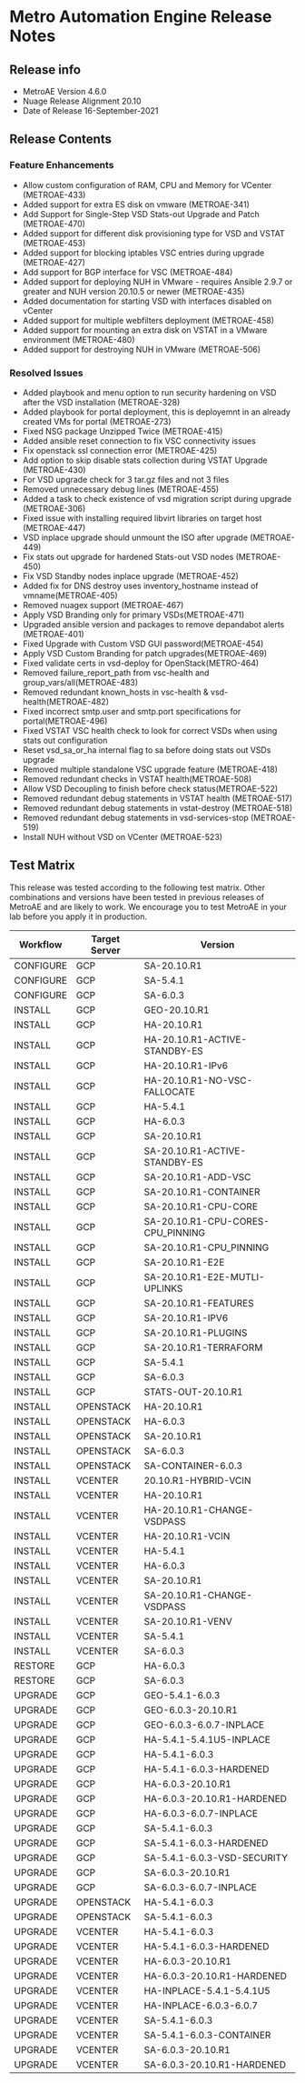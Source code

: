 # Metro Automation Engine Release Notes

## Release info

* MetroAE Version 4.6.0
* Nuage Release Alignment 20.10
* Date of Release 16-September-2021

## Release Contents

### Feature Enhancements

* Allow custom configuration of RAM, CPU and Memory for VCenter (METROAE-433)
* Added support for extra ES disk on vmware (METROAE-341)
* Add Support for Single-Step VSD Stats-out Upgrade and Patch (METROAE-470)
* Added support for different disk provisioning type for VSD and VSTAT (METROAE-453)
* Added support for blocking iptables VSC entries during upgrade (METROAE-427)
* Add support for BGP interface for VSC (METROAE-484)
* Added support for deploying NUH in VMware - requires Ansible 2.9.7 or greater and NUH version 20.10.5 or newer (METROAE-435)
* Added documentation for starting VSD with interfaces disabled on vCenter
* Added support for multiple webfilters deployment (METROAE-458)
* Added support for mounting an extra disk on VSTAT in a VMware environment (METROAE-480)
* Added support for destroying NUH in VMware (METROAE-506)

### Resolved Issues

* Added playbook and menu option to run security hardening on VSD after the VSD installation (METROAE-328)
* Added playbook for portal deployment, this is deployemnt in an already created VMs for portal (METROAE-273)
* Fixed NSG package Unzipped Twice (METROAE-415)
* Added ansible reset connection to fix VSC connectivity issues
* Fix openstack ssl connection error (METROAE-425)
* Add option to skip disable stats collection during VSTAT Upgrade (METROAE-430)
* For VSD upgrade check for 3 tar.gz files and not 3 files
* Removed unnecessary debug lines (METROAE-455)
* Added a task to check existence of vsd migration script during upgrade (METROAE-306)
* Fixed issue with installing required libvirt libraries on target host (METROAE-447)
* VSD inplace upgrade should unmount the ISO after upgrade (METROAE-449)
* Fix stats out upgrade for hardened Stats-out VSD nodes (METROAE-450)
* Fix VSD Standby nodes inplace upgrade (METROAE-452)
* Added fix for DNS destroy uses inventory_hostname instead of vmname(METROAE-405)
* Removed nuagex support (METROAE-467)
* Apply VSD Branding only for primary VSDs(METROAE-471)
* Upgraded ansible version and packages to remove depandabot alerts (METROAE-401)
* Fixed Upgrade with Custom VSD GUI password(METROAE-454)
* Apply VSD Custom Branding for patch upgrades(METROAE-469)
* Fixed validate certs in vsd-deploy for OpenStack(METRO-464)
* Removed failure_report_path from vsc-health and group_vars/all(METROAE-483)
* Removed redundant known_hosts in vsc-health & vsd-health(METROAE-482)
* Fixed incorrect smtp.user and smtp.port specifications for portal(METROAE-496)
* Fixed VSTAT VSC health check to look for correct VSDs when using stats out configuration
* Reset vsd_sa_or_ha internal flag to sa before doing stats out VSDs upgrade
* Removed multiple standalone VSC upgrade feature (METROAE-418)
* Removed redundant checks in VSTAT health(METROAE-508)
* Allow VSD Decoupling to finish before check status(METROAE-522)
* Removed redundant debug statements in VSTAT health (METROAE-517)
* Removed redundant debug statements in vstat-destroy (METROAE-518)
* Removed redundant debug statements in vsd-services-stop (METROAE-519)
* Install NUH without VSD on VCenter (METROAE-523)

## Test Matrix

This release was tested according to the following test matrix. Other combinations and versions have been tested in previous releases of MetroAE and are likely to work. We encourage you to test MetroAE in your lab before you apply it in production.

Workflow   | Target Server   | Version
---------- | --------------- | --------------------
CONFIGURE  | GCP             | SA-20.10.R1         
CONFIGURE  | GCP             | SA-5.4.1            
CONFIGURE  | GCP             | SA-6.0.3            
INSTALL    | GCP             | GEO-20.10.R1        
INSTALL    | GCP             | HA-20.10.R1         
INSTALL    | GCP             | HA-20.10.R1-ACTIVE-STANDBY-ES
INSTALL    | GCP             | HA-20.10.R1-IPv6    
INSTALL    | GCP             | HA-20.10.R1-NO-VSC-FALLOCATE
INSTALL    | GCP             | HA-5.4.1            
INSTALL    | GCP             | HA-6.0.3            
INSTALL    | GCP             | SA-20.10.R1         
INSTALL    | GCP             | SA-20.10.R1-ACTIVE-STANDBY-ES
INSTALL    | GCP             | SA-20.10.R1-ADD-VSC
INSTALL    | GCP             | SA-20.10.R1-CONTAINER
INSTALL    | GCP             | SA-20.10.R1-CPU-CORE
INSTALL    | GCP             | SA-20.10.R1-CPU-CORES-CPU_PINNING
INSTALL    | GCP             | SA-20.10.R1-CPU_PINNING
INSTALL    | GCP             | SA-20.10.R1-E2E     
INSTALL    | GCP             | SA-20.10.R1-E2E-MUTLI-UPLINKS
INSTALL    | GCP             | SA-20.10.R1-FEATURES
INSTALL    | GCP             | SA-20.10.R1-IPV6    
INSTALL    | GCP             | SA-20.10.R1-PLUGINS
INSTALL    | GCP             | SA-20.10.R1-TERRAFORM
INSTALL    | GCP             | SA-5.4.1            
INSTALL    | GCP             | SA-6.0.3            
INSTALL    | GCP             | STATS-OUT-20.10.R1  
INSTALL    | OPENSTACK       | HA-20.10.R1         
INSTALL    | OPENSTACK       | HA-6.0.3            
INSTALL    | OPENSTACK       | SA-20.10.R1         
INSTALL    | OPENSTACK       | SA-6.0.3            
INSTALL    | OPENSTACK       | SA-CONTAINER-6.0.3  
INSTALL    | VCENTER         | 20.10.R1-HYBRID-VCIN
INSTALL    | VCENTER         | HA-20.10.R1         
INSTALL    | VCENTER         | HA-20.10.R1-CHANGE-VSDPASS
INSTALL    | VCENTER         | HA-20.10.R1-VCIN    
INSTALL    | VCENTER         | HA-5.4.1            
INSTALL    | VCENTER         | HA-6.0.3            
INSTALL    | VCENTER         | SA-20.10.R1         
INSTALL    | VCENTER         | SA-20.10.R1-CHANGE-VSDPASS
INSTALL    | VCENTER         | SA-20.10.R1-VENV    
INSTALL    | VCENTER         | SA-5.4.1            
INSTALL    | VCENTER         | SA-6.0.3            
RESTORE    | GCP             | HA-6.0.3            
RESTORE    | GCP             | SA-6.0.3            
UPGRADE    | GCP             | GEO-5.4.1-6.0.3     
UPGRADE    | GCP             | GEO-6.0.3-20.10.R1  
UPGRADE    | GCP             | GEO-6.0.3-6.0.7-INPLACE
UPGRADE    | GCP             | HA-5.4.1-5.4.1U5-INPLACE
UPGRADE    | GCP             | HA-5.4.1-6.0.3      
UPGRADE    | GCP             | HA-5.4.1-6.0.3-HARDENED
UPGRADE    | GCP             | HA-6.0.3-20.10.R1   
UPGRADE    | GCP             | HA-6.0.3-20.10.R1-HARDENED
UPGRADE    | GCP             | HA-6.0.3-6.0.7-INPLACE
UPGRADE    | GCP             | SA-5.4.1-6.0.3      
UPGRADE    | GCP             | SA-5.4.1-6.0.3-HARDENED
UPGRADE    | GCP             | SA-5.4.1-6.0.3-VSD-SECURITY
UPGRADE    | GCP             | SA-6.0.3-20.10.R1   
UPGRADE    | GCP             | SA-6.0.3-6.0.7-INPLACE
UPGRADE    | OPENSTACK       | HA-5.4.1-6.0.3      
UPGRADE    | OPENSTACK       | SA-5.4.1-6.0.3      
UPGRADE    | VCENTER         | HA-5.4.1-6.0.3      
UPGRADE    | VCENTER         | HA-5.4.1-6.0.3-HARDENED
UPGRADE    | VCENTER         | HA-6.0.3-20.10.R1   
UPGRADE    | VCENTER         | HA-6.0.3-20.10.R1-HARDENED
UPGRADE    | VCENTER         | HA-INPLACE-5.4.1-5.4.1U5
UPGRADE    | VCENTER         | HA-INPLACE-6.0.3-6.0.7
UPGRADE    | VCENTER         | SA-5.4.1-6.0.3      
UPGRADE    | VCENTER         | SA-5.4.1-6.0.3-CONTAINER
UPGRADE    | VCENTER         | SA-6.0.3-20.10.R1   
UPGRADE    | VCENTER         | SA-6.0.3-20.10.R1-HARDENED
